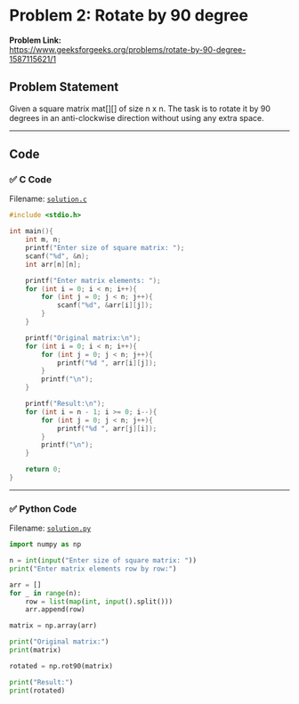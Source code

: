 # Problem 2: Rotate by 90 degree

**Problem Link:**  
https://www.geeksforgeeks.org/problems/rotate-by-90-degree-1587115621/1

## Problem Statement
Given a square matrix mat[][] of size n x n. The task is to rotate it by 90 degrees in an anti-clockwise direction without using any extra space.

---

## Code

### ✅ C Code
Filename: [`solution.c`](./solution.c)

```c
#include <stdio.h>

int main(){
	int m, n;
	printf("Enter size of square matrix: ");
	scanf("%d", &n);
	int arr[n][n];

	printf("Enter matrix elements: ");
	for (int i = 0; i < n; i++){
		for (int j = 0; j < n; j++){
			scanf("%d", &arr[i][j]);
		}
	}

	printf("Original matrix:\n");
	for (int i = 0; i < n; i++){
		for (int j = 0; j < n; j++){
			printf("%d ", arr[i][j]);
		}
		printf("\n");
	}

	printf("Result:\n");
	for (int i = n - 1; i >= 0; i--){
		for (int j = 0; j < n; j++){
			printf("%d ", arr[j][i]);
		}
		printf("\n");
	}

	return 0;
}
```

---

### ✅ Python Code
Filename: [`solution.py`](./solution.py)

```python
import numpy as np

n = int(input("Enter size of square matrix: "))
print("Enter matrix elements row by row:")

arr = []
for _ in range(n):
    row = list(map(int, input().split()))
    arr.append(row)

matrix = np.array(arr)

print("Original matrix:")
print(matrix)

rotated = np.rot90(matrix)

print("Result:")
print(rotated)
```